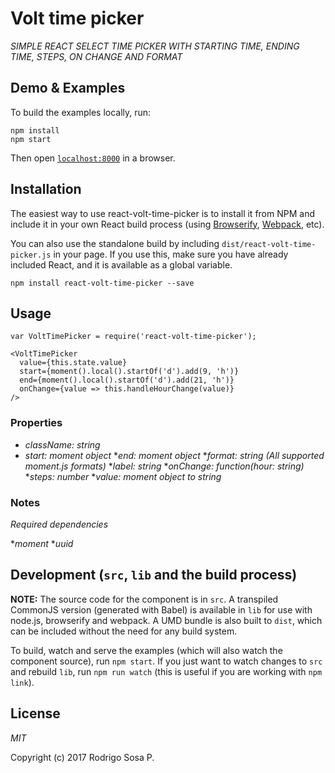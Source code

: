 # Volt time picker

_SIMPLE REACT SELECT TIME PICKER WITH STARTING TIME, ENDING TIME, STEPS, ON CHANGE AND FORMAT_


## Demo & Examples

To build the examples locally, run:

```
npm install
npm start
```

Then open [`localhost:8000`](http://localhost:8000) in a browser.


## Installation

The easiest way to use react-volt-time-picker is to install it from NPM and include it in your own React build process (using [Browserify](http://browserify.org), [Webpack](http://webpack.github.io/), etc).

You can also use the standalone build by including `dist/react-volt-time-picker.js` in your page. If you use this, make sure you have already included React, and it is available as a global variable.

```
npm install react-volt-time-picker --save
```

## Usage
```
var VoltTimePicker = require('react-volt-time-picker');

<VoltTimePicker
  value={this.state.value}
  start={moment().local().startOf('d').add(9, 'h')}
  end={moment().local().startOf('d').add(21, 'h')}
  onChange={value => this.handleHourChange(value)}
/>
```

### Properties

* _className: string_
* _start: moment object_
*_end: moment object_
*_format: string (All supported moment.js formats)_
*_label: string_
*_onChange: function(hour: string)_
*_steps: number_
*_value: moment object to string_

### Notes

_Required dependencies_

*_moment_
*_uuid_

## Development (`src`, `lib` and the build process)

**NOTE:** The source code for the component is in `src`. A transpiled CommonJS version (generated with Babel) is available in `lib` for use with node.js, browserify and webpack. A UMD bundle is also built to `dist`, which can be included without the need for any build system.

To build, watch and serve the examples (which will also watch the component source), run `npm start`. If you just want to watch changes to `src` and rebuild `lib`, run `npm run watch` (this is useful if you are working with `npm link`).

## License

_MIT_

Copyright (c) 2017 Rodrigo Sosa P.
